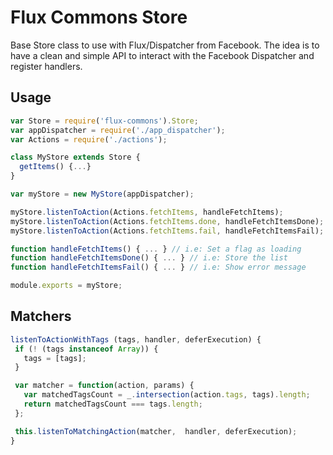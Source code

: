 # Flux Commons Store

Base Store class to use with Flux/Dispatcher from Facebook. The idea is to have a clean
and simple API to interact with the Facebook Dispatcher and register handlers.

## Usage

```js
var Store = require('flux-commons').Store;
var appDispatcher = require('./app_dispatcher');
var Actions = require('./actions');

class MyStore extends Store {
  getItems() {...}
}

var myStore = new MyStore(appDispatcher);

myStore.listenToAction(Actions.fetchItems, handleFetchItems);
myStore.listenToAction(Actions.fetchItems.done, handleFetchItemsDone);
myStore.listenToAction(Actions.fetchItems.fail, handleFetchItemsFail);

function handleFetchItems() { ... } // i.e: Set a flag as loading
function handleFetchItemsDone() { ... } // i.e: Store the list
function handleFetchItemsFail() { ... } // i.e: Show error message

module.exports = myStore;
```

## Matchers

```js
listenToActionWithTags (tags, handler, deferExecution) {
 if (! (tags instanceof Array)) {
   tags = [tags];
 }

 var matcher = function(action, params) {
   var matchedTagsCount = _.intersection(action.tags, tags).length;
   return matchedTagsCount === tags.length;
 };

 this.listenToMatchingAction(matcher,  handler, deferExecution);
}
```
